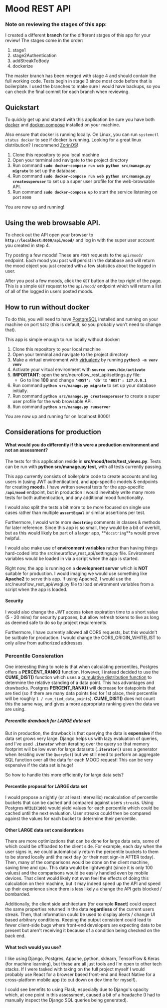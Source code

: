 # Mood REST API

### Note on reviewing the stages of this app:

I created a different **branch** for the different stages of this app for your review!
The stages come in the order:

1. stage1
2. stage2Authentication
3. addStreakToBody
4. dockerize

The master branch has been merged with stage 4 and should contain the full working code. Tests begin in stage 3 since most code before that is boilerplate. I used the branches to make sure I would have backups, so you can check the final commit for each branch when reviewing.

## Quickstart

To quickly get up and started with this application be sure you have both
[docker](https://docs.docker.com/get-docker/) and [docker-compose](https://docs.docker.com/compose/install/) installed on your machine.

Also ensure that docker is running locally. On Linux, you can run `systemctl status docker` to see if docker is running. Looking for a great linux distribution? I recommend [ZorinOS](https://zorinos.com/)!

1. Clone this repository to you local machine
2. Open your terminal and navigate to the project directory
3. Run command **`sudo docker-compose run web python src/manage.py migrate`** to set up the database.
4. Run command **`sudo docker-compose run web python src/manage.py createsuperuser`** to set up
   a super user profile for the web-browsable API.
5. Run command **`sudo docker-compose up`** to start the service listening on port `8000`

You are now up and running!

## Using the web browsable API.

To check out the API open your browser to **`http://localhost:8000/api/mood/`** and log in with the super user account you created in step 4.

Try posting a few moods! These are `POST` requests to the `api/mood/` endpoint. Each mood you post will persist in the database and will return the mood object you just created with a few statistics about the logged in user.

After you post a few moods, click the `GET` button at the top right of the page. This is a simple `GET` request to the `api/mood/` endpoint which will return a list of all of the logged in users posted moods.

## How to run without docker

To do this, you will need to have [PostgreSQL](https://www.postgresql.org/download/) installed and running on your machine on port `5432` (this is default, so you probably won't need to change that).

This app is simple enough to run locally without docker:

1. Clone this repository to your local machine
2. Open your terminal and navigate to the project directory
3. Make a virtual environment with [virtualenv](https://aaronlelevier.github.io/virtualenv-cheatsheet/) by running **`python3 -m venv venv`**
4. Activate your virtual environment with **`source venv/bin/activate`**
5. **IMPORTANT**: open the src/neuroflow_rest_api/settings.py file:
   - Go to line **100** and change **`'HOST': 'db'`** to **`'HOST': 127.0.0.1`**
6. Run command **`python src/manage.py migrate`** to set up your database initially.
7. Run command **`python src/manage.py createsuperuser`** to create a super user profile for the web browsable API.
8. Run command **`python src/manage.py runserver`**

You are now up and running for on localhost:8000!

## Considerations for production

#### What would you do differently if this were a production environment and not an assessment?

The tests for this application reside in **src/mood/tests/test_views.py**. Tests can be run with **python src/manage.py test**, with all tests currently passing.

This app currently consists of boilerplate code to create accounts and log users in (using JWT authentication), and app-specific models & endpoints for creating **mood**s. I have written several tests for the app-specific **`/api/mood`** endpoint, but in production I would inevitably write many more tests for both authentication, and any additional mood functionality.

I would also split the tests a bit more to be more focused on single use cases rather than multiple **`assertEqual`** or similar assertions per test.

Furthermore, I would write more **`docstring`** comments in classes & methods for later reference. Since this app is so small, they would be a bit of overkill, but as this would likely be part of a larger app, **`docstring`**s would prove helpful.

I would also make use of **environment variables** rather than having things hard-coded into the src/neuroflow_rest_api/settings.py file. Environment variables would be loaded in via a script when the app is started.

Right now, the app is running on a **development server** which is **NOT** suitable for production. I would imaging we would use something like **Apache2** to serve this app. If using Apache2, I would use the src/neuroflow_rest_api/wsgi.py file to load environment variables from a script when the app is loaded.

#### Security

I would also change the JWT access token expiration time to a short value (5 - 20 mins) for security purposes, but allow refresh tokens to live as long as deemed safe to do so by project requirements.

Furthermore, I have currently allowed all CORS requests, but this wouldn't be suitbale for production. I would change the CORS_ORIGIN_WHITELIST to only allow from authorized addresses.

### Percentile Consieration

One interesting thing to note is that when calculating percentiles, Postgres offers a **PERCENT_RANK()** function. However, I instead decided to use the **CUME_DIST()** function which uses a [cumulative distribution function](https://en.wikipedia.org/wiki/Cumulative_distribution_function) to determine the relative standing of a data point. This has advantages and drawbacks. Postgres **PERCENT_RANK()** will decrease for datapoints that are tied (so if there are many data points tied for 1st place, their percentile will be roughly `1 / num_tied_data_points`). **CUME_DIST()** does not count this the same way, and gives a more appropriate ranking given the data we are using.

##### Percentile drawback for LARGE data set

But in production, the drawback is that querying the data is **expensive** if the data set grows very large. Django helps us with lazy evaluation of queries, and I've used **`.iterator`** when iterating over the query so that memory footprint will be low even for large datasets (**`.iterator()`** uses a generator when iterating over the `QuerySet`) but we still need to perform an aggregate SQL function over all the data for each MOOD request! This can be very expensive if the data set is huge!

So how to handle this more efficiently for large data sets?

#### Percentile proposal for LARGE data set

I would propose a nightly (or at least intervallic) recalculation of percentile buckets that can be cached and compared against users `streak`s. Using Postgres **`NTILE(100)`** would yield values for each percentile which could be cached until the next evaluation. User streaks could then be compared against the values for each bucket to determine their percentile.

#### Other LARGE data set considerations

There are more optimizations that can be done for large data sets, some of which could be offloaded to the client side. For example, each day when the user signs in, we could automatically return the percentile buckets to them to be stored locally until the next day (or their next sign-in AFTER today). Then, many of the comparisons would be done on the client machine, saving time and cpu. This data would be lightweight (since it is only 100 values) and the comparisons would be easily handled even by mobile devices. That client would likely not even feel the effects of doing this calculation on their machine, but it may indeed speed up the API and speed up their experience since there is less likely a change the API gets blocked / bombarded.

Additionally, the client side architecture (for example **React**) could expect the same properties returned in the data **regardless** of the current users streak. Then, that information could be used to display alerts / change UI based arbitrary conditions. Keeping the output consistent could lead to fewer client-side bugs where front-end developers are expecting data to be present but aren't receiving it because of a condition being checked on the back end.

#### What tech would you use?

I like using Django, Postgres, Apache, python, sklearn, TensorFlow & Keras (for machine learning), but these are all just tools and I'm open to other tech stacks. If I were tasked with taking on the full project myself I would probably use React for a browser based front-end and React Native for a cross-platform mobile app (to cut down on dev time for myself).

I could see benefits to using Flask, especially due to Django's opacity which, at one point in this assessment, caused a bit of a headache (I had to manually inspect the Django SQL queries being generated).
